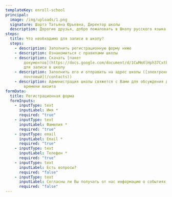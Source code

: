 ```yaml
---
templateKey: enroll-school
principal:
  image: /img/uploads/1.png
  signature: Шартэ Татьяна Юрьевна, Директор школы
  description: Дорогие друзья, добро пожаловать в Школу русского языка “Жар-Птица”. Наша школа создана под эгидой франко-русской ассоциации “Узы” для детей членов ассоциации.
steps:
  title: Что необходимо для записи в школу?
  steps:
    - description: Заполнить регистрационную форму ниже
    - description: Ознакомиться с правилами школы
    - description: Скачать [пакет
        документов](https://docs.google.com/document/d/1CwMmXlHph37Cxtk3hVld-lI0Uga2RrmJ0Ava7tQolL8/edit?usp=sharing)
        для записи в школу
    - description: Заполнить его и отправить на адрес школы ([электронный или
        почтовый](/contacts))
    - description: Администрация школы свяжется с Вами для обсуждения деталей и
        времени визита
formData:
  title: Регистрационная форма
  formInputs:
    - inputType: text
      inputLabel: Имя *
      required: "true"
    - inputType: text
      inputLabel: Фамилия *
      required: "true"
    - inputType: email
      inputLabel: Email *
      required: "true"
    - inputType: text
      inputLabel: Телефон *
      required: "true"
    - inputType: text
      inputLabel: Есть вопросы?
      required: "false"
    - inputType: text
      inputLabel: Согласны ли Вы получать от нас информацию о событиях, скидках и бонусах?
      required: "false"
---
```

